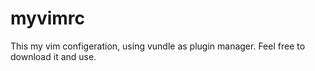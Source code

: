 # myvimrc
This my vim configeration, using vundle as plugin manager.
Feel free to download it and use.
